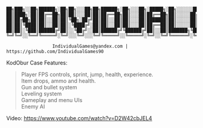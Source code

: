 
    ██╗███╗░░██╗██████╗░██╗██╗░░░██╗██╗██████╗░██╗░░░██╗░█████╗░██╗░░░░░░██████╗░░█████╗░███╗░░░███╗███████╗░██████╗
    ██║████╗░██║██╔══██╗██║██║░░░██║██║██╔══██╗██║░░░██║██╔══██╗██║░░░░░██╔════╝░██╔══██╗████╗░████║██╔════╝██╔════╝
    ██║██╔██╗██║██║░░██║██║╚██╗░██╔╝██║██║░░██║██║░░░██║███████║██║░░░░░██║░░██╗░███████║██╔████╔██║█████╗░░╚█████╗░
    ██║██║╚████║██║░░██║██║░╚████╔╝░██║██║░░██║██║░░░██║██╔══██║██║░░░░░██║░░╚██╗██╔══██║██║╚██╔╝██║██╔══╝░░░╚═══██╗
    ██║██║░╚███║██████╔╝██║░░╚██╔╝░░██║██████╔╝╚██████╔╝██║░░██║███████╗╚██████╔╝██║░░██║██║░╚═╝░██║███████╗██████╔╝
    ╚═╝╚═╝░░╚══╝╚═════╝░╚═╝░░░╚═╝░░░╚═╝╚═════╝░░╚═════╝░╚═╝░░╚═╝╚══════╝░╚═════╝░╚═╝░░╚═╝╚═╝░░░░░╚═╝╚══════╝╚═════╝░

                     IndividualGames@yandex.com | https://github.com/IndividualGames90

KodObur Case Features:  
  
> Player FPS controls, sprint, jump, health, experience.  
> Item drops, ammo and health.  
> Gun and bullet system  
> Leveling system  
> Gameplay and menu UIs  
> Enemy AI  

Video:
https://www.youtube.com/watch?v=D2W42cbJEL4
